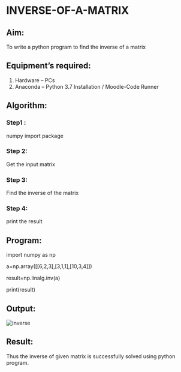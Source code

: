 # INVERSE-OF-A-MATRIX
## Aim:
To write a python program to find the inverse of a matrix
## Equipment’s required:
1. 	Hardware – PCs
2. 	Anaconda – Python 3.7 Installation / Moodle-Code Runner
## Algorithm:
### Step1 : 
numpy import package

### Step 2: 
Get the input matrix

### Step 3: 

Find the inverse of the matrix

### Step 4: 
print the result

## Program:
import numpy as np

a=np.array([[6,2,3],[3,1,1],[10,3,4]])

result=np.linalg.inv(a)

print(result)

## Output:
![inverse](https://user-images.githubusercontent.com/119477817/215101501-608e164a-f429-49c2-bf84-6bfa73d4014b.png)

## Result:
Thus the inverse of given matrix is successfully solved using python program.

